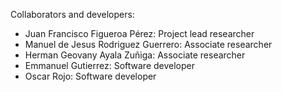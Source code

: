 Collaborators and developers:

- Juan Francisco Figueroa Pérez: Project lead researcher
- Manuel de Jesus Rodriguez Guerrero: Associate researcher
- Herman Geovany Ayala Zuñiga: Associate researcher
- Emmanuel Gutierrez: Software developer
- Oscar Rojo: Software developer

 
 
